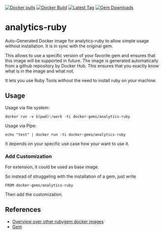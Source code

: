 [![Docker pulls](https://img.shields.io/docker/pulls/rubygem/analytics-ruby.svg)](https://hub.docker.com/r/rubygem/analytics-ruby/)
[![Docker Build](https://img.shields.io/docker/automated/rubygem/analytics-ruby.svg)](https://hub.docker.com/r/rubygem/analytics-ruby/)
[![Latest Tag](https://img.shields.io/github/tag/docker-rubygem/analytics-ruby.svg)](https://hub.docker.com/r/rubygem/analytics-ruby/)
[![Gem Downloads](https://img.shields.io/gem/dt/analytics-ruby.svg)](https://rubygems.org/gems/analytics-ruby/)
# analytics-ruby

Auto-Generated Docker image for analytics-ruby to allow simple usage without installation.
It is in sync with the original gem.

This allows to use a specific version of your favorite gem and ensures that this image will be supported in future.
The image is generated automatically from a github repository by Docker Hub.
This ensures that you exactly know what is in the image and what not.

It lets you use Ruby Tools without the need to install ruby on your machine.

## Usage

Usage via file system:

`docker run -v $(pwd):/work -ti docker-gems/analytics-ruby`

Usage via Pipe:

`echo "test" | docker run -ti docker-gems/analytics-ruby`

It depends on your specific use case how your want to use it.

### Add Customization

For extension, it could be used as base image.

So instead of struggeling with the installation of a gem, just write

`FROM docker-gems/analytics-ruby`

Then add the customization.

## References

 - [Overview over other rubygem docker images](https://github.com/thinkbot/docker-rubygem)
 - [Gem](https://rubygems.org/gems/analytics-ruby/)
